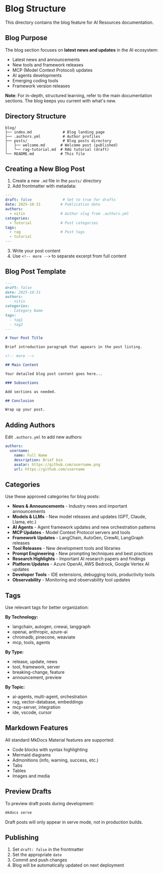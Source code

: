 # Blog Structure

This directory contains the blog feature for AI Resources documentation.

## Blog Purpose

The blog section focuses on **latest news and updates** in the AI ecosystem:

- Latest news and announcements
- New tools and framework releases
- MCP (Model Context Protocol) updates
- AI agents developments
- Emerging coding tools
- Framework version releases

**Note**: For in-depth, structured learning, refer to the main documentation sections. The blog keeps you current with what's new.

## Directory Structure

```
blog/
├── index.md              # Blog landing page
├── .authors.yml          # Author profiles
├── posts/                # Blog posts directory
│   ├── welcome.md       # Welcome post (published)
│   └── rag-tutorial.md  # RAG tutorial (draft)
└── README.md            # This file
```

## Creating a New Blog Post

1. Create a new `.md` file in the `posts/` directory
2. Add frontmatter with metadata:

```yaml
---
draft: false              # Set to true for drafts
date: 2025-10-31         # Publication date
authors:
  - nitin                # Author slug from .authors.yml
categories:
  - Tutorial             # Post categories
tags:
  - rag                  # Post tags
  - tutorial
---
```

3. Write your post content
4. Use `<!-- more -->` to separate excerpt from full content

## Blog Post Template

```markdown
---
draft: false
date: 2025-10-31
authors:
  - nitin
categories:
  - Category Name
tags:
  - tag1
  - tag2
---

# Your Post Title

Brief introduction paragraph that appears in the post listing.

<!-- more -->

## Main Content

Your detailed blog post content goes here...

### Subsections

Add sections as needed.

## Conclusion

Wrap up your post.
```

## Adding Authors

Edit `.authors.yml` to add new authors:

```yaml
authors:
  username:
    name: Full Name
    description: Brief bio
    avatar: https://github.com/username.png
    url: https://github.com/username
```

## Categories

Use these approved categories for blog posts:

- **News & Announcements** - Industry news and important announcements
- **Models & LLMs** - New model releases and updates (GPT, Claude, Llama, etc.)
- **AI Agents** - Agent framework updates and new orchestration patterns
- **MCP Updates** - Model Context Protocol servers and tools
- **Framework Updates** - LangChain, AutoGen, CrewAI, LangGraph releases
- **Tool Releases** - New development tools and libraries
- **Prompt Engineering** - New prompting techniques and best practices
- **Research Highlights** - Important AI research papers and findings
- **Platform Updates** - Azure OpenAI, AWS Bedrock, Google Vertex AI updates
- **Developer Tools** - IDE extensions, debugging tools, productivity tools
- **Observability** - Monitoring and observability tool updates

## Tags

Use relevant tags for better organization:

**By Technology:**
- langchain, autogen, crewai, langgraph
- openai, anthropic, azure-ai
- chromadb, pinecone, weaviate
- mcp, tools, agents

**By Type:**
- release, update, news
- tool, framework, server
- breaking-change, feature
- announcement, preview

**By Topic:**
- ai-agents, multi-agent, orchestration
- rag, vector-database, embeddings
- mcp-server, integration
- ide, vscode, cursor

## Markdown Features

All standard MkDocs Material features are supported:

- Code blocks with syntax highlighting
- Mermaid diagrams
- Admonitions (info, warning, success, etc.)
- Tabs
- Tables
- Images and media

## Preview Drafts

To preview draft posts during development:

```bash
mkdocs serve
```

Draft posts will only appear in serve mode, not in production builds.

## Publishing

1. Set `draft: false` in the frontmatter
2. Set the appropriate `date`
3. Commit and push changes
4. Blog will be automatically updated on next deployment
